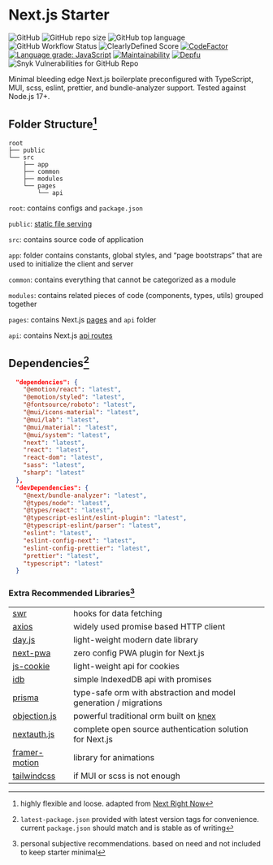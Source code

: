 # Next.js Starter

![GitHub](https://img.shields.io/github/license/strawhat-dev/next.js-starter) ![GitHub repo size](https://img.shields.io/github/repo-size/strawhat-dev/next.js-starter) ![GitHub top language](https://img.shields.io/github/languages/top/strawhat-dev/next.js-starter) ![GitHub Workflow Status](https://img.shields.io/github/workflow/status/strawhat-dev/next.js-starter/CodeQL)  ![ClearlyDefined Score](https://img.shields.io/clearlydefined/score/git/github/strawhat-dev/next.js-starter/ed5912aaa067cbbfe36542f600491a0296a10966) [![CodeFactor](https://www.codefactor.io/repository/github/strawhat-dev/next.js-starter/badge/main)](https://www.codefactor.io/repository/github/strawhat-dev/next.js-starter/overview/main) [![Language grade: JavaScript](https://img.shields.io/lgtm/grade/javascript/g/strawhat-dev/next.js-starter.svg?logo=lgtm&logoWidth=18)](https://lgtm.com/projects/g/strawhat-dev/next.js-starter/context:javascript) [![Maintainability](https://api.codeclimate.com/v1/badges/f2a22a5d2aca2011297d/maintainability)](https://codeclimate.com/github/strawhat-dev/next.js-starter/maintainability) [![Depfu](https://badges.depfu.com/badges/79459e465122c0ad357e53dfe49ab41c/overview.svg)](https://depfu.com/github/strawhat-dev/next.js-starter?project_id=33382) ![Snyk Vulnerabilities for GitHub Repo](https://img.shields.io/snyk/vulnerabilities/github/strawhat-dev/next.js-starter)

Minimal bleeding edge Next.js boilerplate preconfigured with TypeScript, MUI, scss, eslint, prettier, and bundle-analyzer support. Tested against Node.js 17+.

## Folder Structure[^1]

```text
root
├── public
└── src
    ├── app
    ├── common
    ├── modules
    └── pages
        └── api
```

`root`: contains configs and `package.json`

`public`: [static file serving](https://nextjs.org/docs/basic-features/static-file-serving)

`src`: contains source code of application

`app`: folder contains constants, global styles, and “page bootstraps” that are used to initialize the client and server

`common`: contains everything that cannot be categorized as a module

`modules`: contains related pieces of code (components, types, utils) grouped together

`pages`: contains Next.js [pages](https://nextjs.org/docs/basic-features/pages) and `api` folder

`api`: contains Next.js [api routes](https://nextjs.org/docs/api-routes/introduction)

## Dependencies[^2]

```json
  "dependencies": {
    "@emotion/react": "latest",
    "@emotion/styled": "latest",
    "@fontsource/roboto": "latest",
    "@mui/icons-material": "latest",
    "@mui/lab": "latest",
    "@mui/material": "latest",
    "@mui/system": "latest",
    "next": "latest",
    "react": "latest",
    "react-dom": "latest",
    "sass": "latest",
    "sharp": "latest"
  },
  "devDependencies": {
    "@next/bundle-analyzer": "latest",
    "@types/node": "latest",
    "@types/react": "latest",
    "@typescript-eslint/eslint-plugin": "latest",
    "@typescript-eslint/parser": "latest",
    "eslint": "latest",
    "eslint-config-next": "latest",
    "eslint-config-prettier": "latest",
    "prettier": "latest",
    "typescript": "latest"
  }
```

### Extra Recommended Libraries[^3]

|                                                            |                                                                        |
| ---------------------------------------------------------- | ---------------------------------------------------------------------- |
| [swr](https://github.com/vercel/swr)                       | hooks for data fetching                                                |
| [axios](https://github.com/axios/axios)                    | widely used promise based HTTP client                                  |
| [day.js](https://github.com/iamkun/dayjs)                  | light-weight modern date library                                       |
| [next-pwa](https://github.com/shadowwalker/next-pwa)       | zero config PWA plugin for Next.js                                     |
| [js-cookie](https://github.com/js-cookie/js-cookie)        | light-weight api for cookies                                           |
| [idb](https://github.com/jakearchibald/idb)                | simple IndexedDB api with promises                                     |
| [prisma](https://github.com/prisma/prisma)                 | type-safe orm with abstraction and model generation / migrations       |
| [objection.js](https://vincit.github.io/objection.js/)     | powerful traditional orm built on [knex](https://github.com/knex/knex) |
| [nextauth.js](https://github.com/nextauthjs/next-auth)     | complete open source authentication solution for Next.js               |
| [framer-motion](https://github.com/framer/motion)          | library for animations                                                 |
| [tailwindcss](https://github.com/tailwindlabs/tailwindcss) | if MUI or scss is not enough                                           |

[^1]: highly flexible and loose. adapted from [Next Right Now](https://unlyed.github.io/next-right-now/)
[^2]: `latest-package.json` provided with latest version tags for convenience. current `package.json` should match and is stable as of writing
[^3]: personal subjective recommendations. based on need and not included to keep starter minimal
